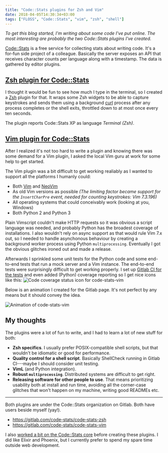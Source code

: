 ```yaml
---
title: "Code::Stats plugins for Zsh and Vim"
date: 2018-04-05T14:30:34+03:00
tags: ["FLOSS", "Code::Stats", "vim", "zsh", "shell"]
---
```


*To get this blog started, I'm writing about some code I've put online. The most interesting are probably the two Code::Stats plugins I've created.*

[Code::Stats](https://codestats.net/) is a free service for collecting stats about writing code. It's a for-fun side project of a colleague. Basically the server exposes an API that receives character counts per language along with a timestamp. The data is gathered by editor plugins.

##  [Zsh plugin for Code::Stats](https://gitlab.com/code-stats/code-stats-zsh)

I thought it would be fun to see how much I type in the terminal, so I created a [Zsh](https://www.zsh.org/) plugin for that. It wraps some Zsh widgets to be able to capture keystrokes and sends them using a background [curl](https://curl.haxx.se/) process after any process completes or the shell exits, throttled down to at most once every ten seconds.

The plugin reports Code::Stats XP as language *Terminal (Zsh)*.

## [Vim plugin for Code::Stats](https://gitlab.com/code-stats/code-stats-vim)

After I realized it's not too hard to write a plugin and knowing there was some demand for a Vim plugin, I asked the local Vim guru at work for some help to get started.

The Vim plugin was a bit difficult to get working realiably as I wanted to support all the platforms I humanly could:

- Both [Vim](https://www.vim.org/) and [NeoVim](https://neovim.io/)
- As old Vim versions as possible *(The limiting factor became support for the `InsertCharPre` event, needed for counting keystrokes: Vim 7.3.196)*
- All operating systems that could conceivably work (looking at you, Windows)
- Both Python 2 and Python 3

Plain Vimscript couldn't make HTTP requests so it was obvious a script language was needed, and probably Python has the broadest coverage of installations. I also wouldn't rely on async support as that would rule Vim 7.x out, so I needed to handle asynchonous behaviour by creating a background worker process using Python `multiprocessing`. Eventually I got the obvious glitches ironed out and made a release.

Afterwards I sprinkled some unit tests for the Python code and some end-to-end tests that run a mock server and a Vim instance. The end-to-end tests were surprisingly difficult to get working properly. I set up [Gitlab CI for the tests](https://gitlab.com/code-stats/code-stats-vim/pipelines) and even added (Python) coverage reporting so I get nice icons like this: ![Code coverage status icon for code-stats-vim](https://gitlab.com/code-stats/code-stats-vim/badges/master/coverage.svg)

Below is an animation I created for the Gitlab page. It's not perfect by any means but it should convey the idea.

![Animation of code-stats-vim](https://thumbs.gfycat.com/HastyAnxiousBlackfootedferret-size_restricted.gif)

## My thoughts

The plugins were a lot of fun to write, and I had to learn a lot of new stuff for both:

- **Zsh specifics**. I usually prefer POSIX-compatible shell scripts, but that wouldn't be idiomatic or good for performance.
- **Quality control for a shell script**. Basically ShellCheck running in Gitlab CI---maybe I should consider unit testing.
- **VimL** (and Python integration).
- **Robust `multiprocessing`**. Distributed systems are difficult to get right.
- **Releasing software for other people to use**. That means prioritizing usability both at install and run time, avoiding all the corner-case glitches that won't happen on my machine, writing good READMEs etc.

---

Both plugins are under the Code::Stats organization on Gitlab. Both have users beside myself (yay!).

- https://gitlab.com/code-stats/code-stats-zsh
- https://gitlab.com/code-stats/code-stats-vim

I also [worked a bit on the Code::Stats core](https://gitlab.com/code-stats/code-stats/commit/cd7b716c4d3aa7ba08133988e5e4acc041be3cba) before creating these plugins. I did like Elixir and Phoenix, but I currently prefer to spend my spare time outside web development.
